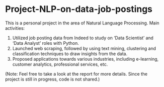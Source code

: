 # Project-NLP-on-data-job-postings
This is a personal project in the area of Natural Language Processing. Main activities:

1) Utilized job posting data from Indeed to study on ‘Data Scientist’ and ‘Data Analyst’ roles with Python. 
2) Launched web scraping, followed by using text mining, clustering and classification techniques to draw insights from the data. 
3) Proposed applications towards various industries, including e-learning, customer analytics, professional services, etc.

(Note: Feel free to take a look at the report for more details. Since the project is still in progress, code is not shared.)
